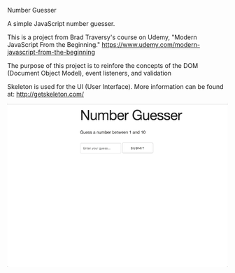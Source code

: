 Number Guesser

A simple JavaScript number guesser.

This is a project from Brad Traversy's course on Udemy, "Modern JavaScript From the Beginning." https://www.udemy.com/modern-javascript-from-the-beginning

The purpose of this project is to reinfore the concepts of the DOM (Document Object Model), event listeners, and validation

Skeleton is used for the UI (User Interface). More information can be found at: http://getskeleton.com/

![](number-guesser.gif)